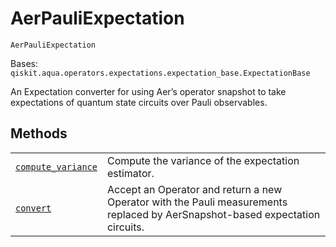 # AerPauliExpectation

<span id="undefined" />

`AerPauliExpectation`

Bases: `qiskit.aqua.operators.expectations.expectation_base.ExpectationBase`

An Expectation converter for using Aer’s operator snapshot to take expectations of quantum state circuits over Pauli observables.

## Methods

|                                                                                                                                                                                                                                                 |                                                                                                                              |
| ----------------------------------------------------------------------------------------------------------------------------------------------------------------------------------------------------------------------------------------------- | ---------------------------------------------------------------------------------------------------------------------------- |
| [`compute_variance`](qiskit.aqua.operators.expectations.AerPauliExpectation.compute_variance#qiskit.aqua.operators.expectations.AerPauliExpectation.compute_variance "qiskit.aqua.operators.expectations.AerPauliExpectation.compute_variance") | Compute the variance of the expectation estimator.                                                                           |
| [`convert`](qiskit.aqua.operators.expectations.AerPauliExpectation.convert#qiskit.aqua.operators.expectations.AerPauliExpectation.convert "qiskit.aqua.operators.expectations.AerPauliExpectation.convert")                                     | Accept an Operator and return a new Operator with the Pauli measurements replaced by AerSnapshot-based expectation circuits. |
